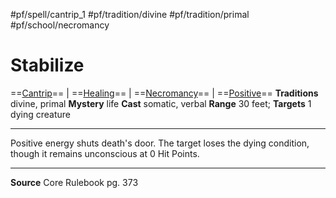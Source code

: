 #pf/spell/cantrip_1 #pf/tradition/divine #pf/tradition/primal #pf/school/necromancy 
# Stabilize
==[Cantrip](../../../Traits/Cantrip.md)== | ==[Healing](../../../Traits/Healing.md)== | ==[Necromancy](../../../Traits/Necromancy.md)== | ==[Positive](../../../Traits/Positive.md)==
**Traditions** divine, primal
**Mystery** life
**Cast**  somatic, verbal
**Range** 30 feet; **Targets** 1 dying creature

---
Positive energy shuts death's door. The target loses the dying condition, though it remains unconscious at 0 Hit Points.

---
**Source** Core Rulebook pg. 373
